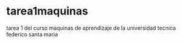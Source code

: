 # tarea1maquinas
tarea 1 del curso maquinas de aprendizaje de la universidad tecnica federico santa maria
